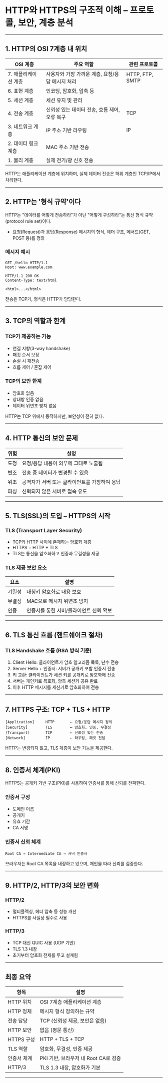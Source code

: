 # HTTP와 HTTPS의 구조적 이해 – 프로토콜, 보안, 계층 분석

---

## 1. HTTP의 OSI 7계층 내 위치

| OSI 계층       | 주요 역할                        | 관련 프로토콜         |
| ------------ | ---------------------------- | --------------- |
| 7. 애플리케이션 계층 | 사용자와 가장 가까운 계층, 요청/응답 메시지 처리 | HTTP, FTP, SMTP |
| 6. 표현 계층     | 인코딩, 암호화, 압축 등               |                 |
| 5. 세션 계층     | 세션 유지 및 관리                   |                 |
| 4. 전송 계층     | 신뢰성 있는 데이터 전송, 흐름 제어, 오류 복구  | TCP             |
| 3. 네트워크 계층   | IP 주소 기반 라우팅                 | IP              |
| 2. 데이터 링크 계층 | MAC 주소 기반 전송                 |                 |
| 1. 물리 계층     | 실제 전기/광 신호 전송                |                 |

HTTP는 애플리케이션 계층에 위치하며, 실제 데이터 전송은 하위 계층인 TCP/IP에서 처리한다.

---

## 2. HTTP는 '형식 규약'이다

HTTP는 "데이터를 어떻게 전송하라"가 아닌 "어떻게 구성하라"는 통신 형식 규약(protocol rule set)이다.

* 요청(Request)과 응답(Response) 메시지의 형식, 헤더 구조, 메서드(GET, POST 등)를 정의

### 메시지 예시

```
GET /hello HTTP/1.1
Host: www.example.com

HTTP/1.1 200 OK
Content-Type: text/html

<html>...</html>
```

전송은 TCP가, 형식은 HTTP가 담당한다.

---

## 3. TCP의 역할과 한계

### TCP가 제공하는 기능

* 연결 지향(3-way handshake)
* 패킷 순서 보장
* 손실 시 재전송
* 흐름 제어 / 혼잡 제어

### TCP의 보안 한계

* 암호화 없음
* 상대방 인증 없음
* 데이터 위변조 방지 없음

HTTP는 TCP 위에서 동작하지만, 보안성이 전혀 없다.

---

## 4. HTTP 통신의 보안 문제

| 위험 | 설명                        |
| -- | ------------------------- |
| 도청 | 요청/응답 내용이 외부에 그대로 노출됨     |
| 변조 | 전송 중 데이터가 변경될 수 있음        |
| 위조 | 공격자가 서버 또는 클라이언트를 가장하여 응답 |
| 피싱 | 신뢰되지 않은 서버로 접속 유도         |

---

## 5. TLS(SSL)의 도입 – HTTPS의 시작

### TLS (Transport Layer Security)

* TCP와 HTTP 사이에 존재하는 암호화 계층
* HTTPS = HTTP + TLS
* TLS는 통신을 암호화하고 인증과 무결성을 제공

### TLS 제공 보안 요소

| 요소  | 설명                     |
| --- | ---------------------- |
| 기밀성 | 대칭키 암호화로 내용 보호         |
| 무결성 | MAC으로 메시지 위변조 방지       |
| 인증  | 인증서를 통한 서버/클라이언트 신뢰 확보 |

---

## 6. TLS 통신 흐름 (핸드쉐이크 절차)

### TLS Handshake 흐름 (RSA 방식 기준)

1. Client Hello: 클라이언트가 암호 알고리즘 목록, 난수 전송
2. Server Hello + 인증서: 서버가 공개키 포함 인증서 전송
3. 키 교환: 클라이언트가 세션 키를 공개키로 암호화해 전송
4. 서버는 개인키로 복호화, 양측 세션키 공유 완료
5. 이후 HTTP 메시지를 세션키로 암호화하여 전송

---

## 7. HTTPS 구조: TCP + TLS + HTTP

```
[Application]     HTTP       ← 요청/응답 메시지 정의
[Security]        TLS        ← 암호화, 인증, 무결성
[Transport]       TCP        ← 신뢰성 있는 전송
[Network]         IP         ← 라우팅, 패킷 전달
```

HTTP는 변경되지 않고, TLS 계층이 보안 기능을 제공한다.

---

## 8. 인증서 체계(PKI)

HTTPS는 공개키 기반 구조(PKI)를 사용하여 인증서를 통해 신뢰를 전파한다.

### 인증서 구성

* 도메인 이름
* 공개키
* 유효 기간
* CA 서명

### 인증서 신뢰 체계

```
Root CA → Intermediate CA → 서버 인증서
```

브라우저는 Root CA 목록을 내장하고 있으며, 체인을 따라 신뢰를 검증한다.

---

## 9. HTTP/2, HTTP/3의 보안 변화

### HTTP/2

* 멀티플렉싱, 헤더 압축 등 성능 개선
* HTTPS를 사실상 필수로 사용

### HTTP/3

* TCP 대신 QUIC 사용 (UDP 기반)
* TLS 1.3 내장
* 초기부터 암호화 전제를 두고 설계됨

---

## 최종 요약

| 항목       | 설명                         |
| -------- | -------------------------- |
| HTTP 위치  | OSI 7계층 애플리케이션 계층          |
| HTTP 정체  | 메시지 형식 정의하는 규약             |
| 전송 담당    | TCP (신뢰성 제공, 보안은 없음)       |
| HTTP 보안  | 없음 (평문 통신)                 |
| HTTPS 구성 | HTTP + TLS + TCP           |
| TLS 역할   | 암호화, 무결성, 인증 제공            |
| 인증서 체계   | PKI 기반, 브라우저 내 Root CA로 검증 |
| HTTP/3   | TLS 1.3 내장, 암호화가 기본        |

---
